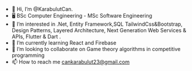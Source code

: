 - 👋 Hi, I’m @KarabulutCan.
- 🖥️ BSc Computer Engineering - MSc Software Engineering
- 👀 I’m interested in .Net, Entity Framework,SQL TailwindCss&Bootstrap, Design Patterns, Layered Architecture, Next Generation Web Services & APIs, Flutter & Dart .
- 🌱 I’m currently learning React and Firebase
- 💞️ I’m looking to collaborate on Game theory algorithms in competitive programming
- 📫 How to reach me cankarabulut23@gmail.com

<!---
KarabulutCan/KarabulutCan is a ✨ special ✨ repository because its `README.md` (this file) appears on your GitHub profile.
You can click the Preview link to take a look at your changes.
--->
